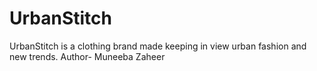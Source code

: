 # UrbanStitch
UrbanStitch is a clothing brand made keeping in view urban fashion and new trends.
Author- Muneeba Zaheer

